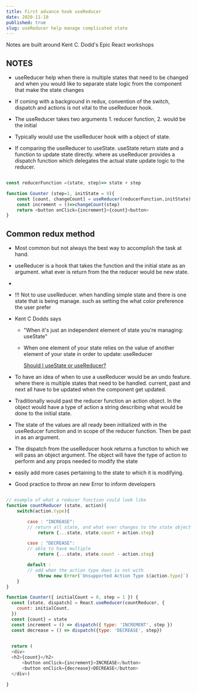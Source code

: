 ```yaml
---
title: First advance hook useReducer
date: 2020-11-10
published: true
slug: useReducer help manage complicated state
---
```

Notes are built around Kent C. Dodd's Epic React workshops

## NOTES

- useReducer help when there is multiple states that need to be changed and when you would like to separate state logic from the component that make the state changes

- If coming with a background in redux, convention of the switch, dispatch and actions is not vital to the useReducer hook.

- The useReducer takes two arguments  1. reducer function, 2. would be the initial

- Typically would use the useReducer hook with a object of state.

- If comparing the useReducer to useState. useState return state and a function to update state directly. where as useReducer provides a dispatch function which delegates the actual state update logic to the reducer.

```js

const reducerFunction =(state, step)=> state + step

function Counter (step=1, initState = 0){
    const [count, changeCount] = useReducer(reducerFunction,initState)
    const increment = ()=>changeCount(step)
    return <button onClick={increment}>{count}<button>
}

```

## Common redux method

- Most common but not always the best way to accomplish the task at hand.

- useReducer is a hook that takes the function and the initial state as an argument. what ever is return from the the reducer would be new state.

- 
 
- !!! Not to use useReducer. when handling simple state and there is one state that is being manage. such as setting the what color preference the user prefer

- Kent C Dodds says
  - "When it's just an independent element of state you're managing: useState"

  - When one element of your state relies on the value of another element of your state in order to update: useReducer

    [Should I useState or useReducer?](https://kentcdodds.com/blog/should-i-usestate-or-usereducer)

- To have an idea of when to use a useReducer would be an undo feature. where there is multiple states that need to be handled. current, past and next all have to be updated when the component get updated.

- Traditionally would past the reducer function an action object. In the object would have a type of action a string describing what would be done to the initial state.

- The state of the values are all ready been initialized with in the useReducer function and in scope of the reducer function. Then be past in as an argument.

- The dispatch from the useReducer hook returns a function to which we will pass an object argument. The object will have the type of action to perform and any props needed to modify the state

- easily add more cases pertaining to the state to which it is modifying.

- Good practice to throw an new Error to inform developers



```js

// example of what a reducer function could look like
function countReducer (state, action){
    switch(action.type){

        case : "INCREASE": 
        // return all state, and what ever changes to the state object
            return {...state, state.count + action.step}

        case : "DECREASE": 
        // able to have multiple 
            return {...state, state.count - action.step}

        default : 
        // add when the action type does is not with
            throw new Error(`Unsupported Action Type ${action.type}`)
    }
}

function Counter({ initialCount = 0, step = 1 }) {
  const [state, dispatch] = React.useReducer(countReducer, {
    count: initialCount,
  })
  const {count} = state
  const increment = () => dispatch({ type: 'INCREMENT', step })
  const decrease = () => dispatch({type: 'DECREASE', step})
  

  return (
  <div>
  <h2>{count}</h2>
      <button onClick={increment}>INCREASE</button>
      <button onClick={decrease}>DECREASE</button>
  </div>)

}



```